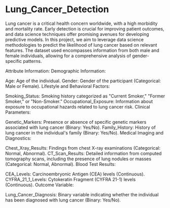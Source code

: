 # Lung_Cancer_Detection
Lung cancer is a critical health concern worldwide, with a high morbidity and mortality rate. Early detection is crucial for improving patient outcomes, and data science techniques offer promising avenues for developing predictive models. In this project, we aim to leverage data science methodologies to predict the likelihood of lung cancer based on relevant features. The dataset used encompasses information from both male and female individuals, allowing for a comprehensive analysis of gender-specific patterns.

Attribute Information:
Demographic Information:

Age: Age of the individual.
Gender: Gender of the participant (Categorical: Male or Female).
Lifestyle and Behavioral Factors:

Smoking_Status: Smoking history categorized as "Current Smoker," "Former Smoker," or "Non-Smoker."
Occupational_Exposure: Information about exposure to occupational hazards related to lung cancer risk.
Clinical Parameters:

Genetic_Markers: Presence or absence of specific genetic markers associated with lung cancer (Binary: Yes/No).
Family_History: History of lung cancer in the individual's family (Binary: Yes/No).
Medical Imaging and Diagnostics:

Chest_Xray_Results: Findings from chest X-ray examinations (Categorical: Normal, Abnormal).
CT_Scan_Results: Detailed information from computed tomography scans, including the presence of lung nodules or masses (Categorical: Normal, Abnormal).
Blood Test Results:

CEA_Levels: Carcinoembryonic Antigen (CEA) levels (Continuous).
CYFRA_21_1_Levels: Cytokeratin Fragment (CYFRA 21-1) levels (Continuous).
Outcome Variable:

Lung_Cancer_Diagnosis: Binary variable indicating whether the individual has been diagnosed with lung cancer (Binary: Yes/No).
